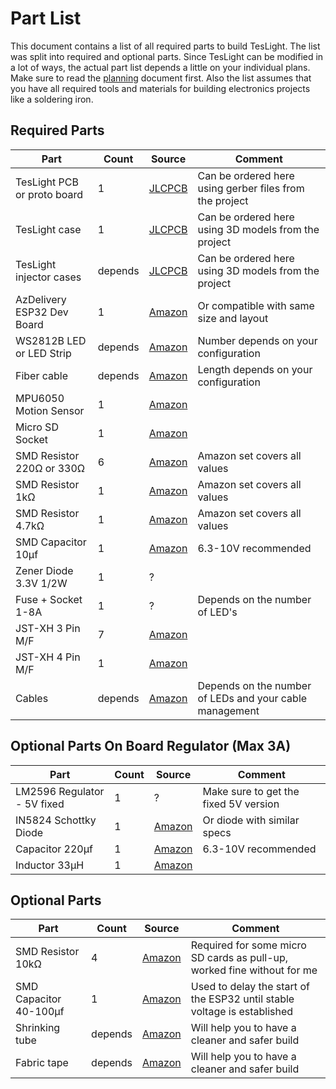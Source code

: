 # Part List

This document contains a list of all required parts to build TesLight.
The list was split into required and optional parts.
Since TesLight can be modified in a lot of ways, the actual part list depends a little on your individual plans.
Make sure to read the [planning](/documentation/planning.md) document first.
Also the list assumes that you have all required tools and materials for building electronics projects like a soldering iron.

## Required Parts

| Part                         | Count   | Source               | Comment                                                                   |
|------------------------------|---------|----------------------|---------------------------------------------------------------------------|
| TesLight PCB or proto board  | 1       | [JLCPCB][JLCPCB]     | Can be ordered here using gerber files from the project                   | 
| TesLight case                | 1       | [JLCPCB][JLCPCB]     | Can be ordered here using 3D models from the project                      |  
| TesLight injector cases      | depends | [JLCPCB][JLCPCB]     | Can be ordered here using 3D models from the project                      |   
| AzDelivery ESP32 Dev Board   | 1       | [Amazon][ESP32]      | Or compatible with same size and layout                                   |
| WS2812B LED or LED Strip     | depends | [Amazon][WS2812B]    | Number depends on your configuration                                      | 
| Fiber cable                  | depends | [Amazon][FIBER]      | Length depends on your configuration                                      | 
| MPU6050 Motion Sensor        | 1       | [Amazon][MPU6050]    |                                                                           |
| Micro SD Socket              | 1       | [Amazon][SDSOCKET]   |                                                                           |
| SMD Resistor 220Ω or 330Ω    | 6       | [Amazon][RESISTORS]  | Amazon set covers all values                                              |
| SMD Resistor 1kΩ             | 1       | [Amazon][RESISTORS]  | Amazon set covers all values                                              |
| SMD Resistor 4.7kΩ           | 1       | [Amazon][RESISTORS]  | Amazon set covers all values                                              |
| SMD Capacitor 10µf           | 1       | [Amazon][CAP10]      | 6.3-10V recommended                                                       |
| Zener Diode 3.3V 1/2W        | 1       | ?                    |                                                                           |
| Fuse + Socket 1-8A           | 1       | ?                    | Depends on the number of LED's                                            |
| JST-XH 3 Pin M/F             | 7       | [Amazon][CONNECTORS] |                                                                           |
| JST-XH 4 Pin M/F             | 1       | [Amazon][CONNECTORS] |                                                                           |
| Cables                       | depends | [Amazon][CABLES]     | Depends on the number of LEDs and your cable management                   |

## Optional Parts On Board Regulator (Max 3A)
| Part                         | Count   | Source               | Comment                                                                   |
|------------------------------|---------|----------------------|---------------------------------------------------------------------------|
| LM2596 Regulator - 5V fixed  | 1       | ?                    | Make sure to get the fixed 5V version                                     |
| IN5824 Schottky Diode        | 1       | [Amazon][IN5824]     | Or diode with similar specs                                               |
| Capacitor 220µf              | 1       | [Amazon][CAP220]     | 6.3-10V recommended                                                       |
| Inductor 33µH                | 1       | [Amazon][IND33]      |                                                                           |

## Optional Parts
| Part                         | Count   | Source               | Comment                                                                   |
|------------------------------|---------|----------------------|---------------------------------------------------------------------------|
| SMD Resistor 10kΩ            | 4       | [Amazon][RESISTORS]  | Required for some micro SD cards as pull-up, worked fine without for me   |
| SMD Capacitor 40-100µf       | 1       | [Amazon][CAP100]     | Used to delay the start of the ESP32 until stable voltage is established  |
| Shrinking tube               | depends | [Amazon][TUBES]      | Will help you to have a cleaner and safer build                           |
| Fabric tape                  | depends | [Amazon][TAPE]       | Will help you to have a cleaner and safer build                           |

[JLCPCB]: https://cart.jlcpcb.com/quote?orderType=1&stencilLayer=2&stencilWidth=100&stencilLength=100
[ESP32]: https://www.amazon.de/AZDelivery-NodeMCU-Development-Nachfolgermodell-ESP8266/dp/B071P98VTG/ref=sr_1_3?__mk_de_DE=%C3%85M%C3%85%C5%BD%C3%95%C3%91&crid=3U1PNFQJDSD0A&keywords=az%2Besp32&qid=1661668180&sprefix=az%2Besp32%2Caps%2C82&sr=8-3&th=1
[WS2812B]: https://www.amazon.de/BTF-LIGHTING-adressierbar-Vollfarbiger-wasserdichte-DIY-Projekte/dp/B088BRY2SH/ref=sr_1_8?__mk_de_DE=%C3%85M%C3%85%C5%BD%C3%95%C3%91&crid=1OSVQ80JPAJDG&keywords=ws2812b+strip+60%2Fm&qid=1662188470&sprefix=ws2812b+strip+60%2Fm%2Caps%2C82&sr=8-8
[FIBER]: https://www.amazon.de/TABEN-Autoseitenlicht-LED-Beleuchtung-Innenatmosph%C3%A4re-Neonstreifenleuchten/dp/B08DLJ2JJ1/ref=sr_1_7?__mk_de_DE=%C3%85M%C3%85%C5%BD%C3%95%C3%91&keywords=taben+fiber&qid=1662190164&sr=8-7
[MPU6050]: https://www.amazon.de/ARCELI-Beschleunigungsmesser-Gyroskop-Beschleunigungssensor-Datenausgang/dp/B07BVXN2GP/ref=sr_1_6?__mk_de_DE=%C3%85M%C3%85%C5%BD%C3%95%C3%91&crid=7REQ92RBGA49&keywords=mpu6050&qid=1661668403&sprefix=mpu6050%2Caps%2C103&sr=8-6
[SDSOCKET]: https://www.amazon.de/sourcingmap-St%C3%BCck-Oberfl%C3%A4chenmontage-Speicherkarte-Sockel/dp/B00E6PVMU2/ref=sr_1_2?__mk_de_DE=%C3%85M%C3%85%C5%BD%C3%95%C3%91&crid=VKTMLVUP5HRL&keywords=micro+sd+socket+pcb&qid=1661668495&sprefix=micro+sd+socket+pcb%2Caps%2C71&sr=8-2
[RESISTORS]: https://www.amazon.de/ARCELI-SMD-Widerst%C3%A4nde-Sortimentsatz-SMD-Widerstand-Insgesamt/dp/B07RTH6JHX/ref=sr_1_7?keywords=smd+widerstand+sortiment&qid=1661668614&sprefix=smd+widerstand+sor%2Caps%2C82&sr=8-7
[CAP10]: https://www.amazon.de/Temhyu-Shuxiang-Kondensatoren-Tantalkondensator-Tantal-Kondensator-Kondensatoren/dp/B08XQ5MQQL/ref=sr_1_13?__mk_de_DE=%C3%85M%C3%85%C5%BD%C3%95%C3%91&crid=35IHIF1HLF5U3&keywords=smd+capacitor+10uf&qid=1661669568&sprefix=smd+capacitor+10uf%2Caps%2C70&sr=8-13
[CONNECTORS]: https://www.amazon.de/YIXISI-Stecker-Weiblich-Adapter-M%C3%A4nnlich/dp/B082ZLYRRN/ref=sr_1_6?__mk_de_DE=%C3%85M%C3%85%C5%BD%C3%95%C3%91&crid=17MXVOEFJHZCD&keywords=xh+connector+set&qid=1661670146&sprefix=xh+connector+set%2Caps%2C79&sr=8-6
[CABLES]: https://www.amazon.de/LEADTOPS-3-poliger-Leiterverl%C3%A4ngerungs-Verzinntes-Traumfarbe/dp/B08JPLRXRK/ref=sr_1_13?keywords=kabel+3+adrig&qid=1662188870&sprefix=kabel+3+%2Caps%2C94&sr=8-13

[IN5824]: https://www.amazon.de/POPESQ%C2%AE-Stk-Diode-Schottky-A1542/dp/B084WW2TCL/ref=sr_1_5?__mk_de_DE=%C3%85M%C3%85%C5%BD%C3%95%C3%91&crid=IVSKUBPI2J35&keywords=schottky+5A+smd&qid=1662187694&sprefix=schottky+5a+smd%2Caps%2C68&sr=8-5
[CAP220]: https://www.amazon.de/B2Q-Elektrolytkondensator-Kondensator-220uF-105%C2%B0C/dp/B00Q00NL28/ref=sr_1_14?__mk_de_DE=%C3%85M%C3%85%C5%BD%C3%95%C3%91&crid=CSHGES7B165V&keywords=capacitor+10v+220uf&qid=1662187834&sprefix=capacitor+10v+220uf%2Caps%2C66&sr=8-14
[IND33]: https://www.amazon.de/Aexit-Einbaufl%C3%A4che-eckig-Inductanz-Leistung/dp/B07D7XCB9T/ref=sr_1_8?__mk_de_DE=%C3%85M%C3%85%C5%BD%C3%95%C3%91&crid=2OO062SX0V1CQ&keywords=inductor+33uh+5a&qid=1662187940&sprefix=inductor+33uh+5a%2Caps%2C64&sr=8-8

[CAP100]: https://www.amazon.de/ARCELI-SMD-Widerst%C3%A4nde-Sortimentsatz-SMD-Widerstand-Insgesamt/dp/B07RTH6JHX/ref=sr_1_7?keywords=smd+widerstand+sortiment&qid=1661668614&sprefix=smd+widerstand+sor%2Caps%2C82&sr=8-7
[TUBES]: https://www.amazon.de/ChiliTec-12000058-Chilitec-Schrumpfschlauch-Sortiment-100-teilig/dp/B003H9CJ1Y/ref=sr_1_20_mod_primary_new?__mk_de_DE=%C3%85M%C3%85%C5%BD%C3%95%C3%91&crid=1Q5IY5D32HNLR&keywords=schrumpfschlauch&qid=1662189028&sbo=RZvfv%2F%2FHxDF%2BO5021pAnSA%3D%3D&sprefix=schrumpfschlauch%2Caps%2C115&sr=8-20
[TAPE]: https://www.amazon.de/tesa-Gewebeband-Witterungsbest%C3%A4ndiges-Panzertape-Befestigen/dp/B000KT7E0U/ref=sr_1_5?__mk_de_DE=%C3%85M%C3%85%C5%BD%C3%95%C3%91&crid=1U7SK4BSKYGK0&keywords=Gewebeband&qid=1662189088&sprefix=gewebeban%2Caps%2C94&sr=8-5